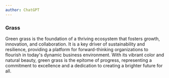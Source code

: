 ```yaml
---
author: ChatGPT
---
```


### Grass

Green grass is the foundation of a thriving ecosystem that fosters growth, innovation, and collaboration. It is a key driver of sustainability and resilience, providing a platform for forward-thinking organizations to flourish in today's dynamic business environment. With its vibrant color and natural beauty, green grass is the epitome of progress, representing a commitment to excellence and a dedication to creating a brighter future for all.
